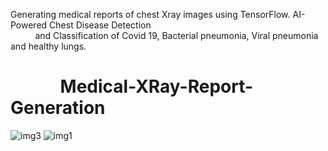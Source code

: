 Generating medical reports of chest Xray images using TensorFlow. AI-Powered Chest Disease Detection <br>‎ ‎ ‎ ‎ ‎ ‎ ‎ ‎ ‎ ‎ and Classification of Covid 19, Bacterial pneumonia, Viral pneumonia and healthy lungs.
# ‎ ‎ ‎ ‎ ‎ ‎ ‎ ‎ ‎ ‎ ‎ ‎ Medical-XRay-Report-Generation
![img3](https://github.com/CV14N/ChestXray/blob/main/img_03.png)
![img1](https://github.com/CV14N/ChestXray/blob/main/img_01.png)
